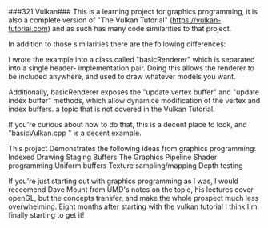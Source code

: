 ###321 Vulkan###
This is a learning project for graphics programming, it is also a complete version of "The Vulkan Tutorial" (https://vulkan-tutorial.com) and as such 
has many code similarities to that project. 

In addition to those similarities there are the following differences:

I wrote the example into a class called "basicRenderer" which is separated into a single header- implementation pair. Doing this allows the renderer to be 
included anywhere, and used to draw whatever models you want. 

Additionally, basicRenderer exposes the "update vertex buffer" and "update index buffer" methods, which allow dynamice modification of the vertex and index buffers. 
a topic that is not covered in the Vulkan Tutorial. 

If you're curious about how to do that, this is a decent place to look, and "basicVulkan.cpp " is a decent example. 


This project Demonstrates the following ideas from graphics programming:
  Indexed Drawing
  Staging Buffers
  The Graphics Pipeline
  Shader programming
  Uniform buffers
  Texture sampling/mapping
  Depth testing

If you're just starting out with graphics programming as I was, I would reccomend Dave Mount from UMD's notes on the topic, his lectures cover openGL, but the 
concepts transfer, and make the whole prospect much less overwhelming. Eight months after starting with the vulkan tutorial I think I'm finally starting to get it!




